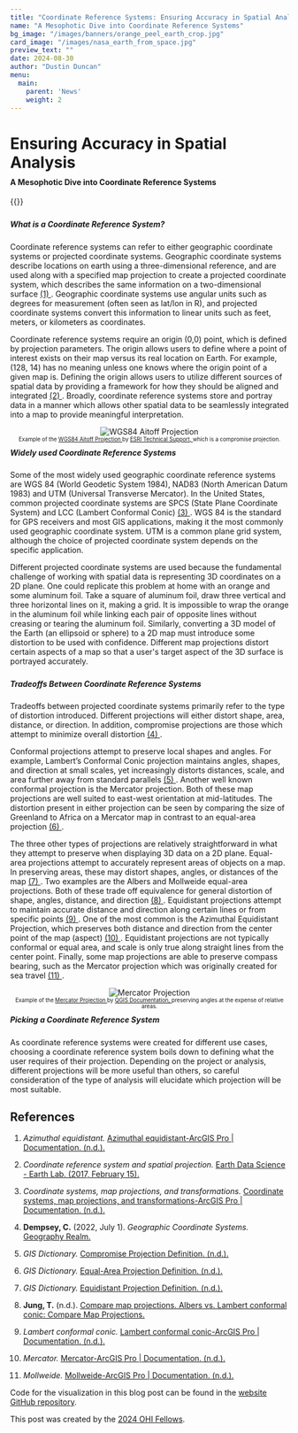 ```yaml
---
title: "Coordinate Reference Systems: Ensuring Accuracy in Spatial Analysis"
name: "A Mesophotic Dive into Coordinate Reference Systems"
bg_image: "/images/banners/orange_peel_earth_crop.jpg"
card_image: "/images/nasa_earth_from_space.jpg"
preview_text: ""
date: 2024-08-30
author: "Dustin Duncan"
menu:
  main:
    parent: 'News'
    weight: 2
---
```


<h1 style="margin-bottom: 0;">Ensuring Accuracy in Spatial Analysis</h1>
<div style="height: 10px;"></div>
<h4 style="margin-top: 0;">A Mesophotic Dive into Coordinate Reference Systems</h4>

{{<newsHead>}}

<div style="height: 10px;"></div>
<h5 style="margin-top: 0;">What is a Coordinate Reference System?</h5>

<p>Coordinate reference systems can refer to either geographic coordinate systems or projected coordinate systems. Geographic coordinate systems describe locations on earth using a three-dimensional reference, and are used along with a specified map projection to create a projected coordinate system, which describes the same information on a two-dimensional surface <a href="https://pro.arcgis.com/en/pro-app/latest/help/mapping/properties/coordinate-systems-and-projections.htm"> (1) </a>. Geographic coordinate systems use angular units such as degrees for measurement (often seen as lat/lon in R), and projected coordinate systems convert this information to linear units such as feet, meters, or kilometers as coordinates.</p>
<p>Coordinate reference systems require an origin (0,0) point, which is defined by projection parameters. The origin allows users to define where a point of interest exists on their map versus its real location on Earth. For example, (128, 14) has no meaning unless one knows where the origin point of a given map is. Defining the origin allows users to utilize different sources of spatial data by providing a framework for how they should be aligned and integrated <a href="https://www.earthdatascience.org/courses/earth-analytics/spatial-data-r/intro-to-coordinate-reference-systems/"> (2) </a>. Broadly, coordinate reference systems store and portray data in a manner which allows other spatial data to be seamlessly integrated into a map to provide meaningful interpretation.</p>

<div style="text-align: center;">
  <img src="/images/wgs_1984_Aitoff.jpg" alt="WGS84 Aitoff Projection" />
</div>

<div style="text-align: center; font-size: 0.7em;">
Example of the <a href="https://support.esri.com/en-us/knowledge-base/why-are-my-map-distance-and-area-measurements-wrong-whe-000011356"> WGS84 Aitoff Projection </a> by <a href="https://support.esri.com/en-us/overview">ESRI Technical Support, </a>  which is a compromise projection.
</div>

<div style="height: 10px;"></div>
<h5 style="margin-top: 0;">Widely used Coordinate Reference Systems</h5>

<p>Some of the most widely used geographic coordinate reference systems are WGS 84 (World Geodetic System 1984), NAD83 (North American Datum 1983) and UTM (Universal Transverse Mercator). In the United States, common projected coordinate systems are SPCS (State Plane Coordinate System) and LCC (Lambert Conformal Conic) <a href="https://www.geographyrealm.com/geographic-coordinate-system/"> (3) </a>. 
WGS 84 is the standard for GPS receivers and most GIS applications, making it the most commonly used geographic coordinate system. UTM is a common plane grid system, although the choice of projected coordinate system depends on the specific application.
</p>
<p>Different projected coordinate systems are used because the fundamental challenge of working with spatial data is representing 3D coordinates on a 2D plane. One could replicate this problem at home with an orange and some aluminum foil. Take a square of aluminum foil, draw three vertical and three horizontal lines on it, making a grid. It is impossible to wrap the orange in the aluminum foil while linking each pair of opposite lines without creasing or tearing the aluminum foil. Similarly, converting a 3D model of the Earth (an ellipsoid or sphere) to a 2D map must introduce some distortion to be used with confidence. Different map projections distort certain aspects of a map so that a user's target aspect of the 3D surface is portrayed accurately.</p>

<div style="height: 10px;"></div>
<h5 style="margin-top: 0;">Tradeoffs Between Coordinate Reference Systems</h5>

<p>Tradeoffs between projected coordinate systems primarily refer to the type of distortion introduced. Different projections will either distort shape, area, distance, or direction. In addition, compromise projections are those which attempt to minimize overall distortion <a href="https://support.esri.com/en-us/gis-dictionary/compromise-projection"> (4) </a>.</p> 
<p>Conformal projections attempt to preserve local shapes and angles. For example, Lambert’s Conformal Conic projection maintains angles, shapes, and direction at small scales, yet increasingly distorts distances, scale, and area further away from standard parallels <a href="https://pro.arcgis.com/en/pro-app/latest/help/mapping/properties/lambert-conformal-conic.htm#:~:text=Lambert%20conformal%20conic%20is%20a,away%20from%20the%20standard%20parallels"> (5) </a>. Another well known conformal projection is the Mercator projection. Both of these map projections are well suited to east-west orientation at mid-latitudes. The distortion present in either projection can be seen by comparing the size of Greenland to Africa on a Mercator map in contrast to an equal-area projection <a href="https://map-projections.net/compare.php?p1=albers-equal-area-conic&p2=lambert-conformal-conic"> (6) </a>.</p> 
<p>The three other types of projections are relatively straightforward in what they attempt to preserve when displaying 3D data on a 2D plane. Equal-area projections attempt to accurately represent areas of objects on a map. In preserving areas, these may distort shapes, angles, or distances of the map <a href="https://support.esri.com/en-us/gis-dictionary/equal-area-projection"> (7) </a>. Two examples are the Albers and Mollweide equal-area projections. Both of these trade off equivalence for general distortion of shape, angles, distance, and direction <a href="https://pro.arcgis.com/en/pro-app/latest/help/mapping/properties/mollweide.htm"> (8) </a>. Equidistant projections attempt to maintain accurate distance and direction along certain lines or from specific points <a href="https://support.esri.com/en-us/gis-dictionary/equidistant-projection"> (9) </a>. One of the most common is the Azimuthal Equidistant Projection, which preserves both distance and direction from the center point of the map (aspect) <a href="https://pro.arcgis.com/en/pro-app/latest/help/mapping/properties/azimuthal-equidistant.htm#:~:text=The%20azimuthal%20equidistant%20projection%20preserves,any%20point%20on%20the%20globe"> (10) </a>. Equidistant projections are not typically conformal or equal area, and scale is only true along straight lines from the center point. Finally, some map projections are able to preserve compass bearing, such as the Mercator projection which was originally created for sea travel <a href="https://pro.arcgis.com/en/pro-app/latest/help/mapping/properties/mercator.htm#:~:text=Sources-,Description,correctly%20defined%20at%20infinitesimal%20scale"> (11) </a>.</p> 

<div style="text-align: center;">
  <img src="/images/mercator_projection.jpg" alt="Mercator Projection" />
</div>

<div style="text-align: center; font-size: 0.7em;">
Example of the <a href="https://docs.qgis.org/3.34/en/docs/gentle_gis_introduction/coordinate_reference_systems.html#id3"> Mercator Projection </a> by <a href="https://docs.qgis.org/3.34/en/docs/index.html"> QGIS Documentation, </a>  preserving angles at the expense of relative areas.
</div>

<div style="height: 10px;"></div>
<h5 style="margin-top: 0;">Picking a Coordinate Reference System</h5>

</p> As coordinate reference systems were created for different use cases, choosing a coordinate reference system boils down to defining what the user requires of their projection. Depending on the project or analysis, different projections will be more useful than others, so careful consideration of the type of analysis will elucidate which projection will be most suitable. </p>


## References

1. *Azimuthal equidistant.* [Azimuthal equidistant-ArcGIS Pro | Documentation. (n.d.).](https://pro.arcgis.com/en/pro-app/latest/help/mapping/properties/azimuthal-equidistant.htm#:~:text=The%20azimuthal%20equidistant%20projection%20preserves,any%20point%20on%20the%20globe) 

2. *Coordinate reference system and spatial projection.* [Earth Data Science - Earth Lab. (2017, February 15). ](https://www.earthdatascience.org/courses/earth-analytics/spatial-data-r/intro-to-coordinate-reference-systems/)

3. *Coordinate systems, map projections, and transformations.* [Coordinate systems, map projections, and transformations-ArcGIS Pro | Documentation. (n.d.).](https://pro.arcgis.com/en/pro-app/latest/help/mapping/properties/coordinate-systems-and-projections.htm)

4. **Dempsey, C.** (2022, July 1). *Geographic Coordinate Systems.* [Geography Realm.]( https://www.geographyrealm.com/geographic-coordinate-system/)

5. *GIS Dictionary.* [Compromise Projection Definition. (n.d.).]( https://support.esri.com/en-us/gis-dictionary/compromise-projection )

6. *GIS Dictionary.* [Equal-Area Projection Definition. (n.d.).]( https://support.esri.com/en-us/gis-dictionary/equal-area-projection )

7. *GIS Dictionary.* [Equidistant Projection Definition. (n.d.).]( https://support.esri.com/en-us/gis-dictionary/equidistant-projection )

8. **Jung, T.** (n.d.). [Compare map projections. Albers vs. Lambert conformal conic: Compare Map Projections.]( https://map-projections.net/compare.php?p1=albers-equal-area-conic&p2=lambert-conformal-conic )

9. *Lambert conformal conic.* [Lambert conformal conic-ArcGIS Pro | Documentation. (n.d.).]( https://pro.arcgis.com/en/pro-app/latest/help/mapping/properties/lambert-conformal-conic.htm#:~:text=Lambert%20conformal%20conic%20is%20a,away%20from%20the%20standard%20parallels )

10. *Mercator.* [Mercator-ArcGIS Pro | Documentation. (n.d.).]( https://pro.arcgis.com/en/pro-app/latest/help/mapping/properties/mercator.htm#:~:text=Sources-,Description,correctly%20defined%20at%20infinitesimal%20scale )

11. *Mollweide.* [Mollweide-ArcGIS Pro | Documentation. (n.d.).]( https://pro.arcgis.com/en/pro-app/latest/help/mapping/properties/mollweide.htm) 


Code for the visualization in this blog post can be found in the [website GitHub repository](https://github.com/OHI-Science/OHI-website/blob/dev/scripts/lsp_blogpost_visualization.Rmd).

This post was created by the [2024 OHI Fellows](https://oceanhealthindex.org/about/ohifellows/).
